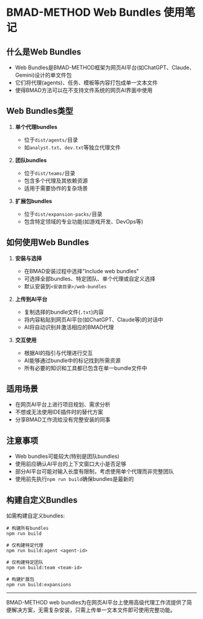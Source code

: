 # BMAD-METHOD Web Bundles 使用笔记

## 什么是Web Bundles
- Web Bundles是BMAD-METHOD框架为网页AI平台(如ChatGPT、Claude、Gemini)设计的单文件包
- 它们将代理(agents)、任务、模板等内容打包成单一文本文件
- 使得BMAD方法可以在不支持文件系统的网页AI界面中使用

## Web Bundles类型
1. **单个代理bundles**
   - 位于`dist/agents/`目录
   - 如`analyst.txt`、`dev.txt`等独立代理文件

2. **团队bundles**
   - 位于`dist/teams/`目录
   - 包含多个代理及其依赖资源
   - 适用于需要协作的复杂场景

3. **扩展包bundles**
   - 位于`dist/expansion-packs/`目录
   - 包含特定领域的专业功能(如游戏开发、DevOps等)

## 如何使用Web Bundles
1. **安装与选择**
   - 在BMAD安装过程中选择"Include web bundles"
   - 可选择全部bundles、特定团队、单个代理或自定义选择
   - 默认安装到`<安装目录>/web-bundles`

2. **上传到AI平台**
   - 复制选择的bundle文件(`.txt`)内容
   - 将内容粘贴到网页AI平台(如ChatGPT、Claude等)的对话中
   - AI将自动识别并激活相应的BMAD代理

3. **交互使用**
   - 根据AI的指引与代理进行交互
   - AI能够通过bundle中的标记找到所需资源
   - 所有必要的知识和工具都已包含在单一bundle文件中

## 适用场景
- 在网页AI平台上进行项目规划、需求分析
- 不想或无法使用IDE插件时的替代方案
- 分享BMAD工作流给没有完整安装的同事

## 注意事项
- Web bundles可能较大(特别是团队bundles)
- 使用前应确认AI平台的上下文窗口大小是否足够
- 部分AI平台可能对输入长度有限制，考虑使用单个代理而非完整团队
- 使用前先执行`npm run build`确保bundles是最新的

## 构建自定义Bundles
如需构建自定义bundles:
```
# 构建所有bundles
npm run build

# 仅构建特定代理
npm run build:agent <agent-id>

# 仅构建特定团队
npm run build:team <team-id>

# 构建扩展包
npm run build:expansions
```

---
BMAD-METHOD web bundles为在网页AI平台上使用高级代理工作流提供了简便解决方案，无需复杂安装，只需上传单一文本文件即可使用完整功能。 